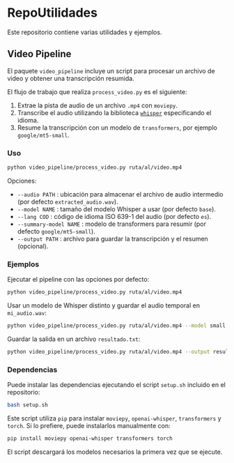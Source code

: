 # RepoUtilidades

Este repositorio contiene varias utilidades y ejemplos.

## Video Pipeline

El paquete `video_pipeline` incluye un script para procesar un archivo de video y obtener una transcripción resumida.

El flujo de trabajo que realiza `process_video.py` es el siguiente:
1. Extrae la pista de audio de un archivo `.mp4` con `moviepy`.
2. Transcribe el audio utilizando la biblioteca [`whisper`](https://github.com/openai/whisper) especificando el idioma.
3. Resume la transcripción con un modelo de `transformers`, por ejemplo `google/mt5-small`.

### Uso

```bash
python video_pipeline/process_video.py ruta/al/video.mp4
```

Opciones:
- `--audio PATH` : ubicación para almacenar el archivo de audio intermedio (por defecto `extracted_audio.wav`).
- `--model NAME` : tamaño del modelo Whisper a usar (por defecto `base`).
- `--lang COD` : código de idioma ISO 639-1 del audio (por defecto `es`).
- `--summary-model NAME` : modelo de transformers para resumir (por defecto `google/mt5-small`).
- `--output PATH` : archivo para guardar la transcripción y el resumen (opcional).

### Ejemplos

Ejecutar el pipeline con las opciones por defecto:

```bash
python video_pipeline/process_video.py ruta/al/video.mp4
```

Usar un modelo de Whisper distinto y guardar el audio temporal en `mi_audio.wav`:

```bash
python video_pipeline/process_video.py ruta/al/video.mp4 --model small --audio mi_audio.wav
```
Guardar la salida en un archivo `resultado.txt`:

```bash
python video_pipeline/process_video.py ruta/al/video.mp4 --output resultado.txt
```

### Dependencias

Puede instalar las dependencias ejecutando el script `setup.sh` incluido en el
repositorio:

```bash
bash setup.sh
```

Este script utiliza `pip` para instalar `moviepy`, `openai-whisper`,
`transformers` y `torch`. Si lo prefiere, puede instalarlos manualmente con:

```bash
pip install moviepy openai-whisper transformers torch
```

El script descargará los modelos necesarios la primera vez que se ejecute.
